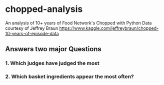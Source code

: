 # chopped-analysis
An analysis of 10+ years of Food Network's Chopped with Python
Data courtesy of Jeffrey Braun https://www.kaggle.com/jeffreybraun/chopped-10-years-of-episode-data



## Answers two major Questions

### 1. Which judges have judged the most

### 2. Which basket ingredients appear the most often?
